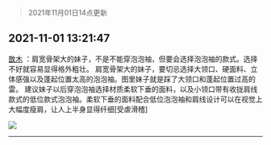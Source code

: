 > 2021年11月01日14点更新
<link rel="stylesheet" href="https://cdn.jsdelivr.net/gh/taotie6/sampleJSON@main/css/photo_show.css">
<meta name="referrer" content="no-referrer" />


 ## 2021-11-01 13:21:47 

 [㪚木](https://www.coolapk.com/feed/31126253?shareKey=YWNjOTAyMWE1NmZlNjE3ZjgyYWI~) ：肩宽骨架大的妹子，不是不能穿泡泡袖，但要会选择泡泡袖的款式。选择不好就容易显得格外粗壮。
肩宽骨架大的妹子，要切忌选择大领口、硬面料、立体感强以及蓬起位置太高的泡泡袖。图里妹子就是踩了大领口和蓬起位置过高的雷。
建议妹子以后穿泡泡袖选择材质柔软下垂的面料<!--break-->，以及小领口带有收拢肩线款式的低位款式泡泡袖。柔软下垂的面料配合低位泡泡袖和肩线设计可以在视觉上大幅度瘦肩，让人上半身显得纤细[受虐滑稽] 

<div class="album">
<img class="img-item" src="http://image.coolapk.com/feed/2019/0427/10/1081091_1556330659_0469@380x301.gif" />
</div>

 ------- 

